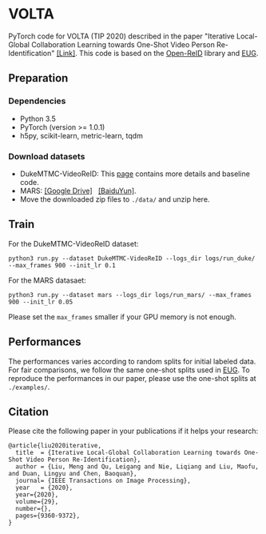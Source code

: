 # VOLTA

PyTorch code for VOLTA (TIP 2020) described in the paper "Iterative Local-Global Collaboration Learning towards One-Shot Video Person Re-Identification" [[Link]](https://ieeexplore.ieee.org/document/9211791). This code is based on the [Open-ReID](https://github.com/Cysu/open-reid) library and [EUG](<https://github.com/Yu-Wu/Exploit-Unknown-Gradually>). 

## Preparation
### Dependencies
- Python 3.5
- PyTorch (version >= 1.0.1)
- h5py, scikit-learn, metric-learn, tqdm

### Download datasets 
- DukeMTMC-VideoReID: This [page](https://github.com/Yu-Wu/DukeMTMC-VideoReID) contains more details and baseline code.
- MARS: [[Google Drive]](https://drive.google.com/open?id=1m6yLgtQdhb6pLCcb6_m7sj0LLBRvkDW0)   [[BaiduYun]](https://pan.baidu.com/s/1mByTdvXFsmobXOXBEkIWFw).
- Move the downloaded zip files to `./data/` and unzip here.


## Train

For the DukeMTMC-VideoReID dataset:
```shell
python3 run.py --dataset DukeMTMC-VideoReID --logs_dir logs/run_duke/ --max_frames 900 --init_lr 0.1
```

For the MARS datasaet:
```shell
python3 run.py --dataset mars --logs_dir logs/run_mars/ --max_frames 900 --init_lr 0.05
```
Please set the `max_frames` smaller if your GPU memory is not enough. 

## Performances

The performances varies according to random splits for initial labeled data. For fair comparisons, we follow the same one-shot splits used in [EUG](<https://github.com/Yu-Wu/Exploit-Unknown-Gradually>). To reproduce the performances in our paper, please use the one-shot splits at `./examples/`.


## Citation

Please cite the following paper in your publications if it helps your research: 

```
@article{liu2020iterative,
  title  = {Iterative Local-Global Collaboration Learning towards One-Shot Video Person Re-Identification},
  author = {Liu, Meng and Qu, Leigang and Nie, Liqiang and Liu, Maofu, and Duan, Lingyu and Chen, Baoquan},
  journal= {IEEE Transactions on Image Processing},
  year   = {2020}, 
  year={2020},
  volume={29},
  number={},
  pages={9360-9372},
} 
```


